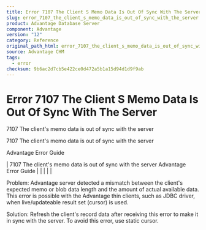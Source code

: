 ```yaml
---
title: Error 7107 The Client S Memo Data Is Out Of Sync With The Server
slug: error_7107_the_client_s_memo_data_is_out_of_sync_with_the_server
product: Advantage Database Server
component: Advantage
version: "12"
category: Reference
original_path_html: error_7107_the_client_s_memo_data_is_out_of_sync_with_the_server.htm
source: Advantage CHM
tags:
  - error
checksum: 9b6ac2d7cb5e422ce0d472a5b1a15d94d1d9f9ab
---
```


# Error 7107 The Client S Memo Data Is Out Of Sync With The Server

7107 The client's memo data is out of sync with the server

7107 The client's memo data is out of sync with the server

Advantage Error Guide

| 7107 The client's memo data is out of sync with the server  Advantage Error Guide |  |  |  |  |

Problem: Advantage server detected a mismatch between the client's expected memo or blob data length and the amount of actual available data. This error is possible with the Advantage thin clients, such as JDBC driver, when live/updateable result set (cursor) is used.

Solution: Refresh the client's record data after receiving this error to make it in sync with the server. To avoid this error, use static cursor.
